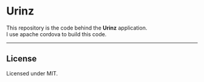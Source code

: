 # Urinz
This repository is the code behind the **Urinz** application. <br>
I use apache cordova to build this code.
___

## License
Licensed under MIT.
